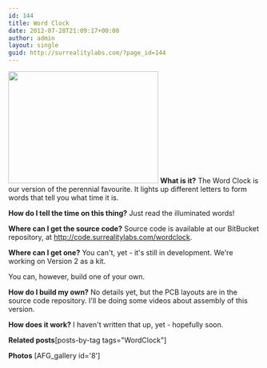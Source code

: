 ```yaml
---
id: 144
title: Word Clock
date: 2012-07-28T21:09:17+00:00
author: admin
layout: single
guid: http://surrealitylabs.com/?page_id=144
---
```

<a href="http://surrealitylabs.com/wp-content/uploads/2012/07/IMG_1957.jpg"><img src="http://surrealitylabs.com/wp-content/uploads/2012/07/IMG_1957-300x224.jpg" alt="" title="Word Clock" width="300" height="224" class="aligncenter size-medium wp-image-214" /></a>
<b>What is it?</b>
The Word Clock is our version of the perennial favourite. It lights up different letters to form words that tell you what time it is.

<b>How do I tell the time on this thing?</b>
Just read the illuminated words!

<b>Where can I get the source code?</b>
Source code is available at our BitBucket repository, at <a href='http://code.surrealitylabs.com/wordclock'>http://code.surrealitylabs.com/wordclock</a>.

<b>Where can I get one?</b>
You can't, yet - it's still in development. We're working on Version 2 as a kit.

You can, however, build one of your own.

<b>How do I build my own?</b>
No details yet, but the PCB layouts are in the source code repository. I'll be doing some videos about assembly of this version.

<b>How does it work?</b>
I haven't written that up, yet - hopefully soon.

<b>Related posts</b>[posts-by-tag tags="WordClock"]

<b>Photos</b>
[AFG_gallery id='8']